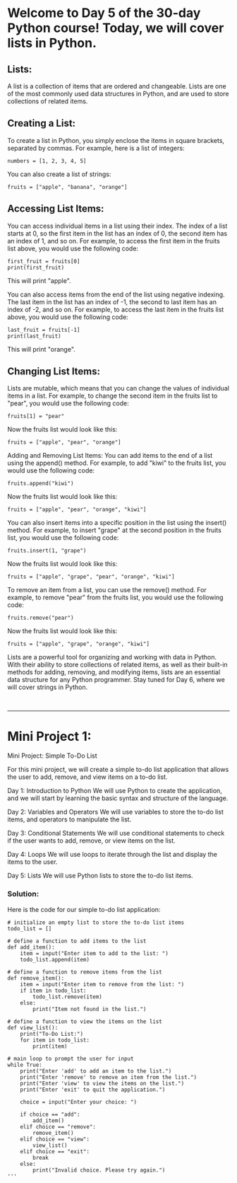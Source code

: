 # Welcome to Day 5 of the 30-day Python course! Today, we will cover lists in Python.

## Lists:
A list is a collection of items that are ordered and changeable. Lists are one of the most commonly used data structures in Python, and are used to store collections of related items.

## Creating a List:
To create a list in Python, you simply enclose the items in square brackets, separated by commas. For example, here is a list of integers:

```
numbers = [1, 2, 3, 4, 5]
````
You can also create a list of strings:

```
fruits = ["apple", "banana", "orange"]
```

## Accessing List Items:
You can access individual items in a list using their index. The index of a list starts at 0, so the first item in the list has an index of 0, the second item has an index of 1, and so on. For example, to access the first item in the fruits list above, you would use the following code:

```
first_fruit = fruits[0]
print(first_fruit)
```
This will print "apple".

You can also access items from the end of the list using negative indexing. The last item in the list has an index of -1, the second to last item has an index of -2, and so on. For example, to access the last item in the fruits list above, you would use the following code:

```
last_fruit = fruits[-1]
print(last_fruit)
```

This will print "orange".

## Changing List Items:
Lists are mutable, which means that you can change the values of individual items in a list. For example, to change the second item in the fruits list to "pear", you would use the following code:

```
fruits[1] = "pear"
```
Now the fruits list would look like this:

```
fruits = ["apple", "pear", "orange"]
```

Adding and Removing List Items:
You can add items to the end of a list using the append() method. For example, to add "kiwi" to the fruits list, you would use the following code:

```
fruits.append("kiwi")
```
Now the fruits list would look like this:

```
fruits = ["apple", "pear", "orange", "kiwi"]
```

You can also insert items into a specific position in the list using the insert() method. For example, to insert "grape" at the second position in the fruits list, you would use the following code:

```
fruits.insert(1, "grape")
```

Now the fruits list would look like this:

```
fruits = ["apple", "grape", "pear", "orange", "kiwi"]
```
To remove an item from a list, you can use the remove() method. For example, to remove "pear" from the fruits list, you would use the following code:

```
fruits.remove("pear")
```

Now the fruits list would look like this:

```
fruits = ["apple", "grape", "orange", "kiwi"]
```

Lists are a powerful tool for organizing and working with data in Python. With their ability to store collections of related items, 
as well as their built-in methods for adding, removing, and modifying items, lists are an essential data structure for any Python programmer. 
Stay tuned for Day 6, where we will cover strings in Python.

<br>
<hr>

# Mini Project 1: 
Mini Project: Simple To-Do List

For this mini project, we will create a simple to-do list application that allows the user to add, remove, and view items on a to-do list.

Day 1: Introduction to Python
We will use Python to create the application, and we will start by learning the basic syntax and structure of the language.

Day 2: Variables and Operators
We will use variables to store the to-do list items, and operators to manipulate the list.

Day 3: Conditional Statements
We will use conditional statements to check if the user wants to add, remove, or view items on the list.

Day 4: Loops
We will use loops to iterate through the list and display the items to the user.

Day 5: Lists
We will use Python lists to store the to-do list items.

### Solution:

Here is the code for our simple to-do list application:

```
# initialize an empty list to store the to-do list items
todo_list = []

# define a function to add items to the list
def add_item():
    item = input("Enter item to add to the list: ")
    todo_list.append(item)

# define a function to remove items from the list
def remove_item():
    item = input("Enter item to remove from the list: ")
    if item in todo_list:
        todo_list.remove(item)
    else:
        print("Item not found in the list.")

# define a function to view the items on the list
def view_list():
    print("To-Do List:")
    for item in todo_list:
        print(item)

# main loop to prompt the user for input
while True:
    print("Enter 'add' to add an item to the list.")
    print("Enter 'remove' to remove an item from the list.")
    print("Enter 'view' to view the items on the list.")
    print("Enter 'exit' to quit the application.")
    
    choice = input("Enter your choice: ")
    
    if choice == "add":
        add_item()
    elif choice == "remove":
        remove_item()
    elif choice == "view":
        view_list()
    elif choice == "exit":
        break
    else:
        print("Invalid choice. Please try again.")
'''


